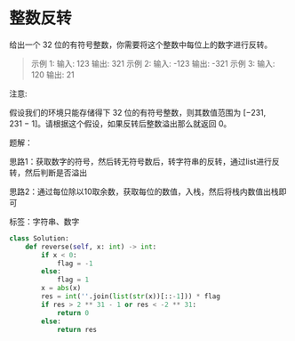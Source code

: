 # 整数反转

给出一个 32 位的有符号整数，你需要将这个整数中每位上的数字进行反转。

>示例 1:
>输入: 123
>输出: 321
>示例 2:
>输入: -123
>输出: -321
>示例 3:
>输入: 120
>输出: 21

注意:

假设我们的环境只能存储得下 32 位的有符号整数，则其数值范围为 [−231,  231 − 1]。请根据这个假设，如果反转后整数溢出那么就返回 0。

题解：

思路1：获取数字的符号，然后转无符号数后，转字符串的反转，通过list进行反转，然后判断是否溢出

思路2：通过每位除以10取余数，获取每位的数值，入栈，然后将栈内数值出栈即可

标签：字符串、数字

```python
class Solution:
    def reverse(self, x: int) -> int:
        if x < 0:
            flag = -1
        else:
            flag = 1
        x = abs(x)
        res = int(''.join(list(str(x))[::-1])) * flag
        if res > 2 ** 31 - 1 or res < -2 ** 31:
            return 0
        else:
            return res
```
